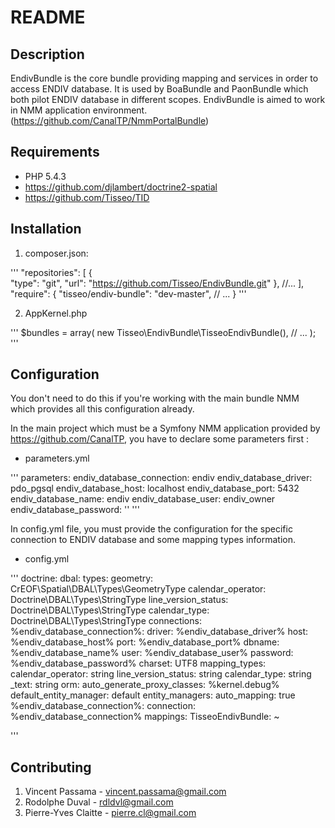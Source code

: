 README
======

Description
-----------

EndivBundle is the core bundle providing mapping and services in order to access
ENDIV database. It is used by BoaBundle and PaonBundle which both pilot
ENDIV database in different scopes. EndivBundle is aimed to work in NMM
application environment. (https://github.com/CanalTP/NmmPortalBundle)

Requirements
------------

- PHP 5.4.3
- https://github.com/djlambert/doctrine2-spatial
- https://github.com/Tisseo/TID 

Installation
------------

1. composer.json:

'''
    "repositories": [
        {   
            "type": "git",
            "url": "https://github.com/Tisseo/EndivBundle.git"
        },
        //...
    ],
    "require": {
        "tisseo/endiv-bundle": "dev-master",
        // ...
    }
'''

2. AppKernel.php

'''
    $bundles = array(
        new Tisseo\EndivBundle\TisseoEndivBundle(),
        // ...
    );
'''

Configuration
-------------

You don't need to do this if you're working with the main bundle NMM which
provides all this configuration already.


In the main project which must be a Symfony NMM application provided by
https://github.com/CanalTP, you have to declare some parameters first :

- parameters.yml

'''
parameters:
    endiv_database_connection:              endiv
    endiv_database_driver:                  pdo_pgsql
    endiv_database_host:                    localhost
    endiv_database_port:                    5432
    endiv_database_name:                    endiv
    endiv_database_user:                    endiv_owner
    endiv_database_password:                ''
'''

In config.yml file, you must provide the configuration for the specific 
connection to ENDIV database and some mapping types information.

- config.yml

'''
doctrine:
    dbal:
        types:
            geometry:               CrEOF\Spatial\DBAL\Types\GeometryType
            calendar_operator:      Doctrine\DBAL\Types\StringType
            line_version_status:    Doctrine\DBAL\Types\StringType
            calendar_type:          Doctrine\DBAL\Types\StringType
        connections:
            %endiv_database_connection%:
                driver:         %endiv_database_driver%
                host:           %endiv_database_host%
                port:           %endiv_database_port%
                dbname:         %endiv_database_name%
                user:           %endiv_database_user%
                password:       %endiv_database_password%
                charset:        UTF8
                mapping_types:
                    calendar_operator:      string
                    line_version_status:    string
                    calendar_type:          string
                    _text:                  string
    orm:
        auto_generate_proxy_classes:                    %kernel.debug%
        default_entity_manager:                         default
        entity_managers:
            auto_mapping:                               true
            %endiv_database_connection%:
                connection:                             %endiv_database_connection%
                mappings:
                    TisseoEndivBundle:                  ~
        
'''

Contributing
------------

1. Vincent Passama - vincent.passama@gmail.com
2. Rodolphe Duval - rdldvl@gmail.com
3. Pierre-Yves Claitte - pierre.cl@gmail.com
